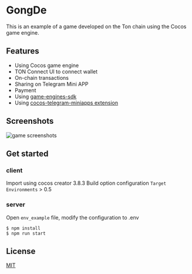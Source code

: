 # GongDe

This is an example of a game developed on the Ton chain using the Cocos game engine.

## Features

* Using Cocos game engine
* ​​TON Connect UI to connect wallet
* On-chain transactions
* Sharing on Telegram Mini APP
* Payment
* Using [game-engines-sdk](https://github.com/CocosTechLabs/game-engines-sdk)
* Using [cocos-telegram-miniapps extension](https://github.com/CocosTechLabs/cocos-telegram-miniapps)

## Screenshots

![game screenshots](././image.jpg)

## Get started
### client 
Import using cocos creator 3.8.3
Build option configuration
    `Target Environments` > 0.5

### server
Open `env_example` file, modify the configuration to .env
```shell
$ npm install
$ npm run start
```
## License

[MIT](./LICENSE)
